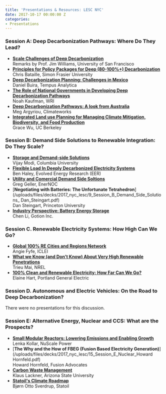 ```yaml
---
title: 'Presentations & Resources: LESC NYC'
date: 2017-10-17 00:00:00 Z
categories:
- Presentations
---
```


### Session A: Deep Decarbonization Pathways: Where Do They Lead?
* [**Scale Challenges of Deep Decarbonization**](/uploads/files/decks/2017_nyc_lesc/0_Session_A_Scale_Challenges_of_Deep_Decarbonization.pdf)  
Remarks by Prof. Jim Williams, University of San Francisco
* [**Principles for Policy Packages for Deep (80-100%+) Decarbonization**](/uploads/files/decks/2017_nyc_lesc/1_Session_A_Decarbonization_Chris_Bataille.pdf)  
Chris Bataille, Simon Frasier University
* [**Deep Decarbonization Planning: Challenges in Mexico**](/uploads/files/decks/2017_nyc_lesc/2_Session_A_Decarbonization_Daniel_Buira.pdf)  
Daniel Buira, Tempus Analytica
* [**The Role of National Governments in Developing Deep Decarbonization Pathways**](/uploads/files/decks/2017_nyc_lesc/3_Session_A_Decarbonization_Noah_Kaufman.pdf)  
Noah Kaufman, WRI
* [**Deep Decarbonization Pathways: A look from Australia**](/uploads/files/decks/2017_nyc_lesc/4_Session_A_Decarbonization_Meg_Argyriou.pdf)  
Meg Argyriou, Climateworks
* [**Integrated Land use Planning for Managing Climate Mitigation, Biodiversity, and Food Production**](/uploads/files/decks/2017_nyc_lesc/5_Session_A_Decarbonization_Grace_Wu.pdf)  
Grace Wu, UC Berkeley

### Session B: Demand Side Solutions to Renewable Integration: Do They Scale?
* [**Storage and Demand-side Solutions**](/uploads/files/decks/2017_nyc_lesc/6_Session_B_Demand_Side_Solutions_Vijay_Modi.pdf)  
Vijay Modi, Columbia University
* [**Flexible Load In Deeply Decarbonized Electricity Systems**](/uploads/files/decks/2017_nyc_lesc/7_Session_B_Demand_Side_Solutions_Ben_Haley.pdf)  
Ben Haley, Evolved Energy Research (EER)
* [**Utility and Comercial Demand Side Soltions**](/uploads/files/decks/2017_nyc_lesc/8_Session_B_Demand_Side_Solutions_Greg_Geller.pdf)  
Greg Geller, EnerNOC
* [**Negotiating with Batteries: The Unfortunate Tetrahedron**](/uploads/files/decks/2017_nyc_lesc/9_Session_B_Demand_Side_Solutions_ Dan_Steingart.pdf)  
Dan Steingart, Princeton University
* [**Industry Perspective: Battery Energy Storage**](/uploads/files/decks/2017_nyc_lesc/10_Session_B_Demand_Side_Solutions_Chen_Li.pdf)  
Chen Li, Gotion Inc.

### Session C. Renewable Electricity Systems: How High Can We Go?
* [**Global 100% RE Cities and Regions Network**](/uploads/files/decks/2017_nyc_lesc/11_Session_C_Renewables_Penetration_Angie_Fyfe.pdf)  
Angie Fyfe, ICLEI
* [**What we Know (and Don’t Know) About Very High Renewable Penetrations**](/uploads/files/decks/2017_nyc_lesc/12_Session_C_Renewables_Penetration_Trieu_Mai.pdf)  
Trieu Mai, NREL
* [**100% Clean and Renewable Electricity: How Far Can We Go?**](/uploads/files/decks/2017_nyc_lesc/13_Session_C_Renewables_Penetration_Elaine_Hart.pdf)  
Elaine Hart, Portland General Electric


### Session D. Autonomous and Electric Vehicles: On the Road to Deep Decarbonization?
There were no presentations for this discussion.

### Session E: Alternative Energy, Nuclear and CCS: What are the Prospects?
* [**Small Modular Reactors: Lowering Emissions and Enabling Growth**](/uploads/files/decks/2017_nyc_lesc/14_Session_E_Nuclear_Lenka_Kollar.pdf)  
Lenka Kollar, NuScale Power
* [**The Why and the How of FBEG (Fusion Based Electricity Generation)**](/uploads/files/decks/2017_nyc_lesc/15_Session_E_Nuclear_Howard Hornfeld.pdf)  
Howard Hornfeld, Fusion Advocates
* [**Carbon Waste Management**](/uploads/files/decks/2017_nyc_lesc/16_Session_E_CCS_Lackner.pdf)  
Klaus Lackner, Arizona State University
* [**Statoil's Climate Roadmap**](/uploads/files/decks/2017_nyc_lesc/17_Session_E_CCS_Bjorn_Otto_Sverdrup.pdf)  
Bjørn Otto Sverdrup, Statoil
